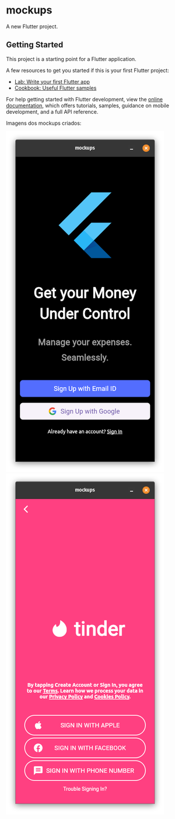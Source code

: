 # mockups

A new Flutter project.

## Getting Started

This project is a starting point for a Flutter application.

A few resources to get you started if this is your first Flutter project:

- [Lab: Write your first Flutter app](https://docs.flutter.dev/get-started/codelab)
- [Cookbook: Useful Flutter samples](https://docs.flutter.dev/cookbook)

For help getting started with Flutter development, view the
[online documentation](https://docs.flutter.dev/), which offers tutorials,
samples, guidance on mobile development, and a full API reference.

Imagens dos mockups criados:

![Get your Money](https://github.com/rudsonalves/mc_14_componentes_do_flutter/blob/master/mockups/assets/pictures/Screenshot_1.png)
![tinder](https://github.com/rudsonalves/mc_14_componentes_do_flutter/blob/master/mockups/assets/pictures/Screenshot_2.png)
